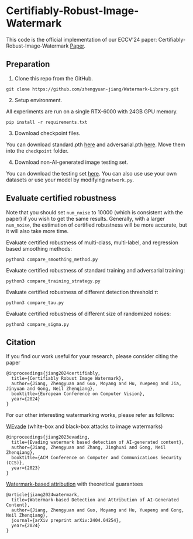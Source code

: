 # Certifiably-Robust-Image-Watermark
This code is the official implementation of our ECCV'24 paper: Certifiably-Robust-Image-Watermark [Paper](https://arxiv.org/abs/2407.04086).


## Preparation

1. Clone this repo from the GitHub.

```
git clone https://github.com/zhengyuan-jiang/Watermark-Library.git
```		

2. Setup environment.

All experiments are run on a single RTX-6000 with 24GB GPU memory.

```
pip install -r requirements.txt
```	

3. Download checkpoint files.

You can download standard.pth [here](https://drive.google.com/file/d/1FazyK9XtWR05Y8c1565bve-1rayueC3b/view?usp=sharing) and adversarial.pth [here](https://drive.google.com/file/d/1AG-ZoB6w1Z6eV7AlpeT5Su7_cUqTgRIO/view?usp=drive_link). Move them into the `checkpoint` folder.

4. Download non-AI-generated image testing set.

You can download the testing set [here](https://drive.google.com/file/d/1pNHGW94UbFcabvxN8QXNRSxTCqu7C-NJ/view?usp=sharing). You can also use use your own datasets or use your model by modifying `network.py`.


## Evaluate certified robustness

Note that you should set `num_noise` to 10000 (which is consistent with the paper) if you wish to get the same results. Generally, with a larger `num_noise`, the estimation of certified robustness will be more accurate, but it will also take more time.

Evaluate certified robustness of multi-class, multi-label, and regression based smoothing methods:

```
python3 compare_smoothing_method.py
```

Evaluate certified robustness of standard training and adversarial training:

```
python3 compare_training_strategy.py
```

Evaluate certified robustness of different detection threshold $\tau$:

```
python3 compare_tau.py
```

Evaluate certified robustness of different size of randomized noises:

```
python3 compare_sigma.py
```


## Citation

If you find our work useful for your research, please consider citing the paper
```
@inproceedings{jiang2024certifiably,
  title={Certifiably Robust Image Watermark},
  author={Jiang, Zhengyuan and Guo, Moyang and Hu, Yuepeng and Jia, Jinyuan and Gong, Neil Zhenqiang},
  booktitle={European Conference on Computer Vision},
  year={2024}
}
```

For our other interesting watermarking works, please refer as follows:

[WEvade](https://github.com/zhengyuan-jiang/WEvade) (white-box and black-box attacks to image watermarks)
```
@inproceedings{jiang2023evading,
  title={Evading watermark based detection of AI-generated content},
  author={Jiang, Zhengyuan and Zhang, Jinghuai and Gong, Neil Zhenqiang},
  booktitle={ACM Conference on Computer and Communications Security (CCS)},
  year={2023}
}
```

[Watermark-based attribution](https://arxiv.org/abs/2404.04254) with theoretical guarantees 
```
@article{jiang2024watermark,
  title={Watermark-based Detection and Attribution of AI-Generated Content},
  author={Jiang, Zhengyuan and Guo, Moyang and Hu, Yuepeng and Gong, Neil Zhenqiang},
  journal={arXiv preprint arXiv:2404.04254},
  year={2024}
}
```
